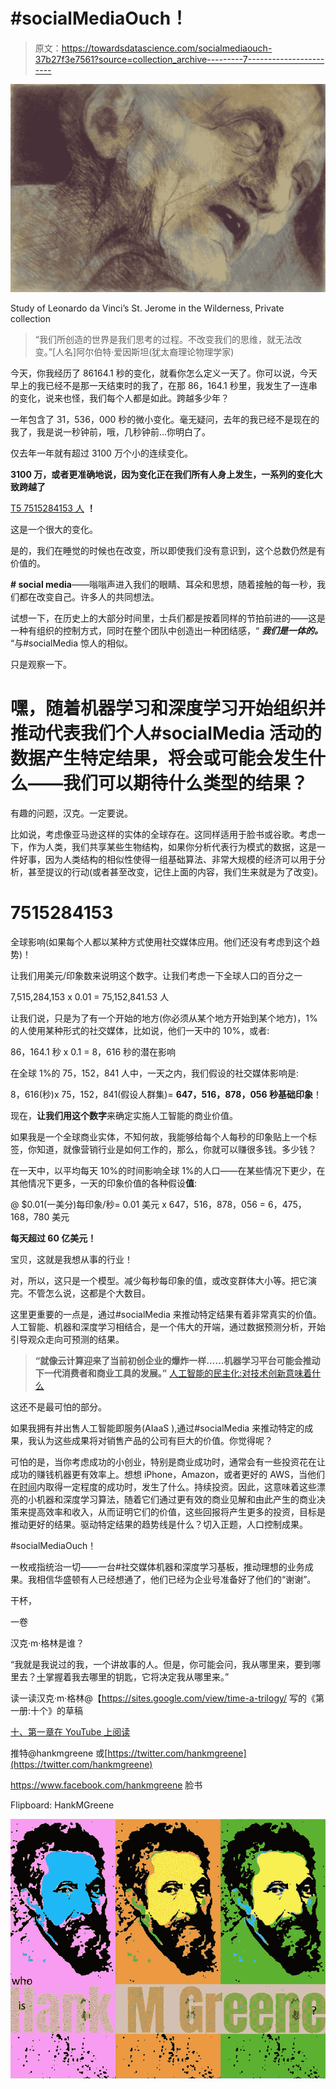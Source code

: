 # #socialMediaOuch！

> 原文：<https://towardsdatascience.com/socialmediaouch-37b27f3e7561?source=collection_archive---------7----------------------->

![](img/aac44ad7799b9baf17a81d4a5cbb27bc.png)

Study of Leonardo da Vinci’s St. Jerome in the Wilderness, Private collection

> “我们所创造的世界是我们思考的过程。不改变我们的思维，就无法改变。”[人名]阿尔伯特·爱因斯坦(犹太裔理论物理学家)

今天，你我经历了 86164.1 秒的变化，就看你怎么定义一天了。你可以说，今天早上的我已经不是那一天结束时的我了，在那 86，164.1 秒里，我发生了一连串的变化，说来也怪，我们每个人都是如此。跨越多少年？

一年包含了 31，536，000 秒的微小变化。毫无疑问，去年的我已经不是现在的我了，我是说一秒钟前，哦，几秒钟前…你明白了。

仅去年一年就有超过 3100 万个小的连续变化。

**3100 万，或者更准确地说，因为变化正在我们所有人身上发生，一系列的变化大致跨越了**

[T5 7515284153 人](http://www.worldometers.info/world-population/) **！**

这是一个很大的变化。

是的，我们在睡觉的时候也在改变，所以即使我们没有意识到，这个总数仍然是有价值的。

**# social media**——嗡嗡声进入我们的眼睛、耳朵和思想，随着接触的每一秒，我们都在改变自己。许多人的共同想法。

试想一下，在历史上的大部分时间里，士兵们都是按着同样的节拍前进的——这是一种有组织的控制方式，同时在整个团队中创造出一种团结感，“ ***我们是一体的。*** “与#socialMedia 惊人的相似。

只是观察一下。

# **嘿，随着机器学习和深度学习开始组织并推动代表我们个人#socialMedia 活动的数据产生特定结果，将会或可能会发生什么——我们可以期待什么类型的结果？**

有趣的问题，汉克。一定要说。

比如说，考虑像亚马逊这样的实体的全球存在。这同样适用于脸书或谷歌。考虑一下，作为人类，我们共享某些生物结构，如果你分析代表行为模式的数据，这是一件好事，因为人类结构的相似性使得一组基础算法、非常大规模的经济可以用于分析，甚至提议的行动(或者甚至改变，记住上面的内容，我们生来就是为了改变)。

# 7515284153

全球影响(如果每个人都以某种方式使用社交媒体应用。他们还没有考虑到这个趋势)！

让我们用美元/印象数来说明这个数字。让我们考虑一下全球人口的百分之一

7,515,284,153 x 0.01 = 75,152,841.53 人

让我们说，只是为了有一个开始的地方(你必须从某个地方开始到某个地方)，1%的人使用某种形式的社交媒体，比如说，他们一天中的 10%，或者:

86，164.1 秒 x 0.1 = 8，616 秒的潜在影响

在全球 1%的 75，152，841 人中，一天之内，我们假设的社交媒体影响是:

8，616(秒)x 75，152，841(假设人群集)= **647，516，878，056 秒基础印象**！

现在，**让我们用这个数字**来确定实施人工智能的商业价值。

如果我是一个全球商业实体，不知何故，我能够给每个人每秒的印象贴上一个标签，你知道，就像营销行业是如何工作的，那么，你就可以赚很多钱。多少钱？

在一天中，以平均每天 10%的时间影响全球 1%的人口——在某些情况下更少，在其他情况下更多，一天的印象价值的各种假设**值**:

@ $0.01(一美分)每印象/秒= 0.01 美元 x 647，516，878，056 = 6，475，168，780 美元

**每天超过 60 亿美元！**

宝贝，这就是我想从事的行业！

对，所以，这只是一个模型。减少每秒每印象的值，或改变群体大小等。把它演完。不管怎么说，这都是个大数目。

这里更重要的一点是，通过#socialMedia 来推动特定结果有着非常真实的价值。人工智能、机器和深度学习相结合，是一个伟大的开端，通过数据预测分析，开始引导观众走向可预测的结果。

> **“就像云计算迎来了当前初创企业的爆炸一样……机器学习平台可能会推动下一代消费者和商业工具的发展。”** [人工智能的民主化:对技术创新意味着什么](http://knowledge.wharton.upenn.edu/article/democratization-ai-means-tech-innovation/)

这还不是最可怕的部分。

如果我拥有并出售人工智能即服务(AIaaS ),通过#socialMedia 来推动特定的成果，我认为这些成果将对销售产品的公司有巨大的价值。你觉得呢？

可怕的是，当你考虑成功的小创业，特别是商业成功时，通常会有一些投资花在让成功的赚钱机器更有效率上。想想 iPhone，Amazon，或者更好的 AWS，当他们在[时间](https://medium.com/@hankmgreene/what-is-time-408e5c72b53d)内取得一定程度的成功时，发生了什么。持续投资。因此，这意味着这些漂亮的小机器和深度学习算法，随着它们通过更有效的商业见解和由此产生的商业决策来提高效率和收入，从而证明它们的价值，这些回报将产生更多的投资，目标是推动更好的结果。驱动特定结果的趋势线是什么？切入正题，人口控制成果。

#socialMediaOuch！

一枚戒指统治一切——一台#社交媒体机器和深度学习基板，推动理想的业务成果。我相信华盛顿有人已经想通了，他们已经为企业号准备好了他们的“谢谢”。

干杯，

一卷

汉克·m·格林是谁？

“我就是我说过的我，一个讲故事的人。但是，你可能会问，我从哪里来，要到哪里去？[十](https://sites.google.com/view/time-a-trilogy/)掌握着我去哪里的钥匙，它将决定我从哪里来。”

读一读汉克·m·格林@【https://sites.google.com/view/time-a-trilogy/ 写的《第一册:十个》的草稿

[十、第一章在 YouTube 上阅读](https://www.youtube.com/watch?v=gccSPhAGmdE)

推特@hankmgreene 或[https://twitter.com/hankmgreene](https://twitter.com/hankmgreene)

https://www.facebook.com/hankmgreene 脸书

Flipboard: HankMGreene

![](img/80218b7d2d5f4bfe9480e179b71051c7.png)